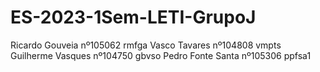 # ES-2023-1Sem-LETI-GrupoJ
Ricardo Gouveia        nº105062          rmfga
Vasco Tavares          nº104808          vmpts
Guilherme Vasques      nº104750          gbvso
Pedro Fonte Santa      nº105306          ppfsa1
